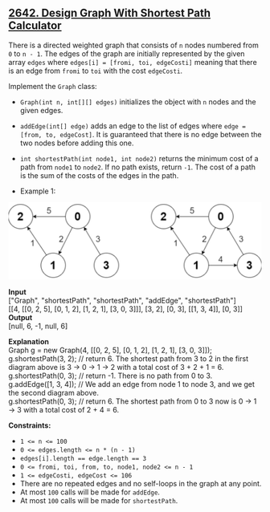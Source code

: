 ## [2642. Design Graph With Shortest Path Calculator](https://leetcode.com/problems/design-graph-with-shortest-path-calculator/?envType=daily-question&envId=2023-11-11)

There is a directed weighted graph that consists of `n` nodes numbered from `0` to `n - 1`. The edges of the graph are initially represented by the given array `edges` where `edges[i] = [fromi, toi, edgeCosti]` meaning that there is an edge from `fromi` to `toi` with the cost `edgeCosti`.

Implement the `Graph` class:

- `Graph(int n, int[][] edges)` initializes the object with `n` nodes and the given edges.
- `addEdge(int[] edge)` adds an edge to the list of edges where `edge = [from, to, edgeCost]`. It is guaranteed that there is no edge between the two nodes before adding this one.
- `int shortestPath(int node1, int node2)` returns the minimum cost of a path from `node1` to `node2`. If no path exists, return `-1`. The cost of a path is the sum of the costs of the edges in the path.
 

- Example 1:

![image](/questions/2023-11-11_Design-Graph-With-Shortest-Path-Calculator/example-1.png)

**Input**  
    ["Graph", "shortestPath", "shortestPath", "addEdge", "shortestPath"]  
    [[4, [[0, 2, 5], [0, 1, 2], [1, 2, 1], [3, 0, 3]]], [3, 2], [0, 3], [[1, 3, 4]], [0, 3]]  
**Output**  
    [null, 6, -1, null, 6]  

**Explanation**  
Graph g = new Graph(4, [[0, 2, 5], [0, 1, 2], [1, 2, 1], [3, 0, 3]]);  
g.shortestPath(3, 2); // return 6. The shortest path from 3 to 2 in the first diagram above is 3 -> 0 -> 1 -> 2 with a total cost of 3 + 2 + 1 = 6.  
g.shortestPath(0, 3); // return -1. There is no path from 0 to 3.  
g.addEdge([1, 3, 4]); // We add an edge from node 1 to node 3, and we get the second diagram above.  
g.shortestPath(0, 3); // return 6. The shortest path from 0 to 3 now is 0 -> 1 -> 3 with a total cost of 2 + 4 = 6.
 

**Constraints:**

- `1 <= n <= 100`
- `0 <= edges.length <= n * (n - 1)`
- `edges[i].length == edge.length == 3`
- `0 <= fromi, toi, from, to, node1, node2 <= n - 1`
- `1 <= edgeCosti, edgeCost <= 106`
- There are no repeated edges and no self-loops in the graph at any point.
- At most `100` calls will be made for `addEdge`.
- At most `100` calls will be made for `shortestPath`.